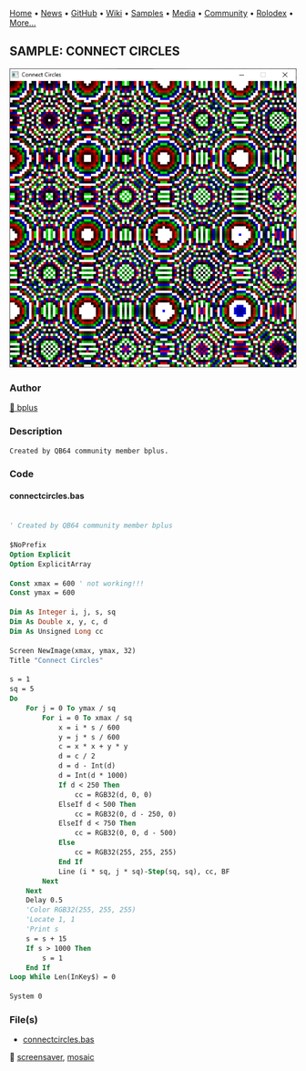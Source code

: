 [Home](https://qb64.com) • [News](../../news.md) • [GitHub](../../github.md) • [Wiki](../../wiki.md) • [Samples](../../samples.md) • [Media](../../media.md) • [Community](../../community.md) • [Rolodex](../../rolodex.md) • [More...](../../more.md)

## SAMPLE: CONNECT CIRCLES

![screenshot.png](img/screenshot.png)

### Author

[🐝 bplus](../bplus.md) 

### Description

```text
Created by QB64 community member bplus.
```

### Code

#### connectcircles.bas

```vb

' Created by QB64 community member bplus

$NoPrefix
Option Explicit
Option ExplicitArray

Const xmax = 600 ' not working!!!
Const ymax = 600

Dim As Integer i, j, s, sq
Dim As Double x, y, c, d
Dim As Unsigned Long cc

Screen NewImage(xmax, ymax, 32)
Title "Connect Circles"

s = 1
sq = 5
Do
    For j = 0 To ymax / sq
        For i = 0 To xmax / sq
            x = i * s / 600
            y = j * s / 600
            c = x * x + y * y
            d = c / 2
            d = d - Int(d)
            d = Int(d * 1000)
            If d < 250 Then
                cc = RGB32(d, 0, 0)
            ElseIf d < 500 Then
                cc = RGB32(0, d - 250, 0)
            ElseIf d < 750 Then
                cc = RGB32(0, 0, d - 500)
            Else
                cc = RGB32(255, 255, 255)
            End If
            Line (i * sq, j * sq)-Step(sq, sq), cc, BF
        Next
    Next
    Delay 0.5
    'Color RGB32(255, 255, 255)
    'Locate 1, 1
    'Print s
    s = s + 15
    If s > 1000 Then
        s = 1
    End If
Loop While Len(InKey$) = 0

System 0

```

### File(s)

* [connectcircles.bas](src/connectcircles.bas)

🔗 [screensaver](../screensaver.md), [mosaic](../mosaic.md)
